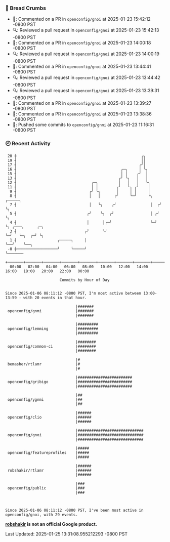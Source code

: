 ### 🍞 Bread Crumbs

 * 💬: Commented on a PR in  `openconfig/gnoi` at 2025-01-23 15:42:12 -0800 PST
 * 🔍: Reviewed a pull request in  `openconfig/gnoi` at 2025-01-23 15:42:13 -0800 PST
 * 💬: Commented on a PR in  `openconfig/gnoi` at 2025-01-23 14:00:18 -0800 PST
 * 🔍: Reviewed a pull request in  `openconfig/gnoi` at 2025-01-23 14:00:19 -0800 PST
 * 💬: Commented on a PR in  `openconfig/gnoi` at 2025-01-23 13:44:41 -0800 PST
 * 🔍: Reviewed a pull request in  `openconfig/gnoi` at 2025-01-23 13:44:42 -0800 PST
 * 🔍: Reviewed a pull request in  `openconfig/gnoi` at 2025-01-23 13:39:31 -0800 PST
 * 💬: Commented on a PR in  `openconfig/gnoi` at 2025-01-23 13:39:27 -0800 PST
 * 💬: Commented on a PR in  `openconfig/gnoi` at 2025-01-23 13:38:36 -0800 PST
 * 🚢: Pushed some commits to `openconfig/gnmi` at 2025-01-23 11:16:31 -0800 PST

### 🕘 Recent Activity
```
 20 ┼                                                       ╭╮
 19 ┤                                                       ││
 17 ┤                                                      ╭╯│
 16 ┤                                              ╭─╮     │ ╰╮
 15 ┤                                              │ │    ╭╯  │
 13 ┤                                             ╭╯ ╰╮   │   │
 12 ┤                                 ╭─╮         │   │   │   ╰╮
 11 ┤                                 │ │        ╭╯   ╰╮ ╭╯    │
  9 ┤                                ╭╯ ╰╮       │     │ │     │
  8 ┤                                │   │      ╭╯     ╰─╯     ╰╮   ╭─────╮
  7 ┤                                │   ╰╮    ╭╯               │  ╭╯     ╰╮
  5 ┤                               ╭╯    ╰╮  ╭╯                │ ╭╯       ╰╮
  4 ┤                               │      │╭─╯                 ╰─╯         ╰╮ ╭───╮      ╭─╮
  3 ┤                              ╭╯      ╰╯                                ╰─╯   ╰─╮  ╭─╯ ╰╮
  1 ┤                  ╭─────╮     │                                                 ╰──╯    ╰──╮
 -0 ┼──────────────────╯     ╰─────╯                                                            ╰───────
    +───────+───────+───────+───────+───────+───────+───────+───────+───────+───────+───────+───────+────
  00:00   02:00   04:00   06:00   08:00   10:00   12:00   14:00   16:00   18:00   20:00   22:00   00:00   

						Commits by Hour of Day


Since 2025-01-06 08:11:12 -0800 PST, I'm most active between 13:00-13:59 - with 20 events in that hour.

```



```
                               |#######
 openconfig/gnmi               |#######
                               |#######

                               |#########
 openconfig/lemming            |#########
                               |#########

                               |########
 openconfig/common-ci          |########
                               |########

                               |#
 bemasher/rtlamr               |#
                               |#

                               |########################
 openconfig/gribigo            |########################
                               |########################

                               |##
 openconfig/ygnmi              |##
                               |##

                               |######
 openconfig/clio               |######
                               |######

                               |#############################
 openconfig/gnoi               |#############################
                               |#############################

                               |#####
 openconfig/featureprofiles    |#####
                               |#####

                               |######
 robshakir/rtlamr              |######
                               |######

                               |###
 openconfig/public             |###
                               |###



Since 2025-01-06 08:11:12 -0800 PST, I've been most active in openconfig/gnoi, with 29 events.

```
**[robshakir](mailto:robjs@google.com) is not an official Google product.**  


Last Updated: 2025-01-25 13:31:08.955212293 -0800 PST
